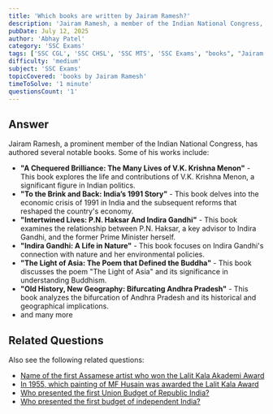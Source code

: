 ```yaml
---
title: 'Which books are written by Jairam Ramesh?'
description: 'Jairam Ramesh, a member of the Indian National Congress, has authored several books, including "A Chequered Brilliance: The Many Lives of V.K. Krishna Menon", "To the Brink and Back: India’s 1991 Story", "Intertwined Lives: P.N. Haksar And Indira Gandhi","Indira Gandhi: A Life in Nature".'
pubDate: July 12, 2025
author: 'Abhay Patel'
category: 'SSC Exams'
tags: ['SSC CGL', 'SSC CHSL', 'SSC MTS', 'SSC Exams', "books", "Jairam Ramesh", "Indian National Congress", "V.K. Krishna Menon", "Indira Gandhi", "P.N. Haksar"]
difficulty: 'medium'
subject: 'SSC Exams'
topicCovered: 'books by Jairam Ramesh'
timeToSolve: '1 minute'
questionsCount: '1'
---
```


## Answer
Jairam Ramesh, a prominent member of the Indian National Congress, has authored several notable books. Some of his works include:

- **"A Chequered Brilliance: The Many Lives of V.K. Krishna Menon"** - This book explores the life and contributions of V.K. Krishna Menon, a significant figure in Indian politics.
- **"To the Brink and Back: India’s 1991 Story"** - This book delves into the economic crisis of 1991 in India and the subsequent reforms that reshaped the country's economy.
- **"Intertwined Lives: P.N. Haksar And Indira Gandhi"** - This book examines the relationship between P.N. Haksar, a key advisor to Indira Gandhi, and the former Prime Minister herself.
- **"Indira Gandhi: A Life in Nature"** - This book focuses on Indira Gandhi's connection with nature and her environmental policies.
- **"The Light of Asia: The Poem that Defined the Buddha"** - This book discusses the poem "The Light of Asia" and its significance in understanding Buddhism.
- **"Old History, New Geography: Bifurcating Andhra Pradesh"** - This book analyzes the bifurcation of Andhra Pradesh and its historical and geographical implications.
- and many more

## Related Questions
Also see the following related questions: 
- [Name of the first Assamese artist who won the Lalit Kala Akademi Award](https://eduware.vercel.app/questions/first-assamese-to-lalit-kala-award)  
- [In 1955, which painting of MF Husain was awarded the Lalit Kala Award](https://eduware.vercel.app/questions/painting-of-mf-hussain-awarded)  
- [Who presented the first Union Budget of Republic India?](https://eduware.vercel.app/questions/who-presented-the-first-union-budget-of-republic-india)
- [Who presented the first budget of independent India?](https://eduware.vercel.app/questions/who-presented-the-first-budget-of-independent-india)
